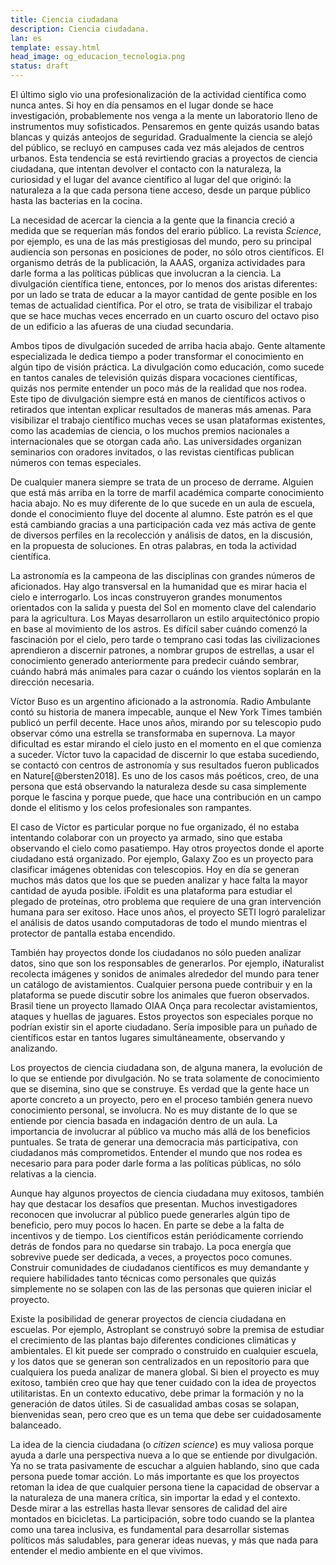 ```yaml
---
title: Ciencia ciudadana
description: Ciencia ciudadana.
lan: es
template: essay.html
head_image: og_educacion_tecnologia.png
status: draft
---
```

El último siglo vio una profesionalización de la actividad científica como nunca antes. Si hoy en día pensamos en el lugar donde se hace investigación, probablemente nos venga a la mente un laboratorio lleno de instrumentos muy sofisticados. Pensaremos en gente quizás usando batas blancas y quizás anteojos de seguridad. Gradualmente la ciencia se alejó del público, se recluyó en campuses cada vez más alejados de centros urbanos. Esta tendencia se está revirtiendo gracias a proyectos de ciencia ciudadana, que intentan devolver el contacto con la naturaleza, la curiosidad y el lugar del avance científico al lugar del que originó: la naturaleza a la que cada persona tiene acceso, desde un parque público hasta las bacterias en la cocina.    

La necesidad de acercar la ciencia a la gente que la financia creció a medida que se requerían más fondos del erario público. La revista *Science*, por ejemplo, es una de las más prestigiosas del mundo, pero su principal audiencia son personas en posiciones de poder, no sólo otros científicos. El organismo detrás de la publicación, la AAAS, organiza actividades para darle forma a las políticas públicas que involucran a la ciencia. La divulgación científica tiene, entonces, por lo menos dos aristas diferentes: por un lado se trata de educar a la mayor cantidad de gente posible en los temas de actualidad científica. Por el otro, se trata de visibilizar el trabajo que se hace muchas veces encerrado en un cuarto oscuro del octavo piso de un edificio a las afueras de una ciudad secundaria. 

Ambos tipos de divulgación suceded de arriba hacia abajo. Gente altamente especializada le dedica tiempo a poder transformar el conocimiento en algún tipo de visión práctica. La divulgación como educación, como sucede en tantos canales de televisión quizás dispara vocaciones científicas, quizás nos permite entender un poco más de la realidad que nos rodea. Este tipo de divulgación siempre está en manos de científicos activos o retirados que intentan explicar resultados de maneras más amenas. Para visibilizar el trabajo científico muchas veces se usan plataformas existentes, como las academias de ciencia, o los muchos premios nacionales a internacionales que se otorgan cada año. Las universidades organizan seminarios con oradores invitados, o las revistas científicas publican números con temas especiales. 

De cualquier manera siempre se trata de un proceso de derrame. Alguien que está más arriba en la torre de marfil académica comparte conocimiento hacia abajo. No es muy diferente de lo que sucede en un aula de escuela, donde el conocimiento fluye del docente al alumno. Este patrón es el que está cambiando gracias a una participación cada vez más activa de gente de diversos perfiles en la recolección y análisis de datos, en la discusión, en la propuesta de soluciones. En otras palabras, en toda la actividad científica. 

La astronomía es la campeona de las disciplinas con grandes números de aficionados. Hay algo transversal en la humanidad que es mirar hacia el cielo e interrogarlo. Los incas construyeron grandes monumentos orientados con la salida y puesta del Sol en momento clave del calendario para la agricultura. Los Mayas desarrollaron un estilo arquitectónico propio en base al movimiento de los astros. Es difícil saber cuándo comenzó la fascinación por el cielo, pero tarde o temprano casi todas las civilizaciones aprendieron a discernir patrones, a nombrar grupos de estrellas, a usar el conocimiento generado anteriormente para predecir cuándo sembrar, cuándo habrá más animales para cazar o cuándo los vientos soplarán en la dirección necesaria. 

Víctor Buso es un argentino aficionado a la astronomía. Radio Ambulante contó su historia de manera impecable, aunque el New York Times también publicó un perfil decente. Hace unos años, mirando por su telescopio pudo observar cómo una estrella se transformaba en supernova. La mayor dificultad es estar mirando el cielo justo en el momento en el que comienza a suceder. Víctor tuvo la capacidad de discernir lo que estaba sucediendo, se contactó con centros de astronomía y sus resultados fueron publicados en Nature[@bersten2018]. Es uno de los casos más poéticos, creo, de una persona que está observando la naturaleza desde su casa simplemente porque le fascina y porque puede, que hace una contribución en un campo donde el elitismo y los celos profesionales son rampantes. 

El caso de Víctor es particular porque no fue organizado, él no estaba intentando colaborar con un proyecto ya armado, sino que estaba observando el cielo como pasatiempo. Hay otros proyectos donde el aporte ciudadano está organizado. Por ejemplo, Galaxy Zoo es un proyecto para clasificar imágenes obtenidas con telescopios. Hoy en día se generan muchos más datos que los que se pueden analizar y hace falta la mayor cantidad de ayuda posible. iFoldit es una plataforma para estudiar el plegado de proteínas, otro problema que requiere de una gran intervención humana para ser exitoso. Hace unos años, el proyecto SETI logró paralelizar el análisis de datos usando computadoras de todo el mundo mientras el protector de pantalla estaba encendido. 

También hay proyectos donde los ciudadanos no sólo pueden analizar datos, sino que son los responsables de generarlos. Por ejemplo, iNaturalist recolecta imágenes y sonidos de animales alrededor del mundo para tener un catálogo de avistamientos. Cualquier persona puede contribuir y en la plataforma se puede discutir sobre los animales que fueron observados. Brasil tiene un proyecto llamado OIAA Onça para recolectar avistamientos, ataques y huellas de jaguares. Estos proyectos son especiales porque no podrían existir sin el aporte ciudadano. Sería imposible para un puñado de científicos estar en tantos lugares simultáneamente, observando y analizando. 

Los proyectos de ciencia ciudadana son, de alguna manera, la evolución de lo que se entiende por divulgación. No se trata solamente de conocimiento que se disemina, sino que se construye. Es verdad que la gente hace un aporte concreto a un proyecto, pero en el proceso también genera nuevo conocimiento personal, se involucra. No es muy distante de lo que se entiende por ciencia basada en indagación dentro de un aula. La importancia de involucrar al público va mucho más allá de los beneficios puntuales. Se trata de generar una democracia más participativa, con ciudadanos más comprometidos. Entender el mundo que nos rodea es necesario para para poder darle forma a las políticas públicas, no sólo relativas a la ciencia. 

Aunque hay algunos proyectos de ciencia ciudadana muy exitosos, también hay que destacar los desafíos que presentan. Muchos investigadores reconocen que involucrar al público puede generarles algún tipo de beneficio, pero muy pocos lo hacen. En parte se debe a la falta de incentivos y de tiempo. Los científicos están periódicamente corriendo detrás de fondos para no quedarse sin trabajo. La poca energía que sobrevive puede ser dedicada, a veces, a proyectos poco comunes. Construir comunidades de ciudadanos científicos es muy demandante y requiere habilidades tanto técnicas como personales que quizás simplemente no se solapen con las de las personas que quieren iniciar el proyecto. 


Existe la posibilidad de generar proyectos de ciencia ciudadana en escuelas. Por ejemplo, Astroplant se construyó sobre la premisa de estudiar el crecimiento de las plantas bajo diferentes condiciones climáticas y ambientales. El kit puede ser comprado o construido en cualquier escuela, y los datos que se generan son centralizados en un repositorio para que cualquiera los pueda analizar de manera global. Si bien el proyecto es muy exitoso, también creo que hay que tener cuidado con la idea de proyectos utilitaristas. En un contexto educativo, debe primar la formación y no la generación de datos útiles. Si de casualidad ambas cosas se solapan, bienvenidas sean, pero creo que es un tema que debe ser cuidadosamente balanceado. 

La idea de la ciencia ciudadana (o *citizen science*) es muy valiosa porque ayuda a darle una perspectiva nueva a lo que se entiende por divulgación. Ya no se trata pasivamente de escuchar a alguien hablando, sino que cada persona puede tomar acción. Lo más importante es que los proyectos retoman la idea de que cualquier persona tiene la capacidad de observar a la naturaleza de una manera crítica, sin importar la edad y el contexto. Desde mirar a las estrellas hasta llevar sensores de calidad del aire montados en bicicletas. La participación, sobre todo cuando se la plantea como una tarea inclusiva, es fundamental para desarrollar sistemas políticos más saludables, para generar ideas nuevas, y más que nada para entender el medio ambiente en el que vivimos. 